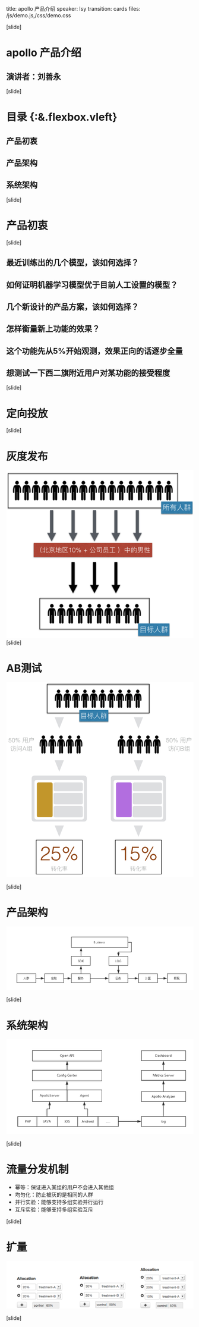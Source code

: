 title: apollo 产品介绍
speaker: lsy
transition: cards
files: /js/demo.js,/css/demo.css

[slide]

# apollo 产品介绍
## 演讲者：刘善永

[slide]

# 目录 {:&.flexbox.vleft}
## 产品初衷
## 产品架构
## 系统架构

[slide]

# 产品初衷

[slide]

## 最近训练出的几个模型，该如何选择？
## 如何证明机器学习模型优于目前人工设置的模型？
## 几个新设计的产品方案，该如何选择？
## 怎样衡量新上功能的效果？
## 这个功能先从5%开始观测，效果正向的话逐步全量
## 想测试一下西二旗附近用户对某功能的接受程度

[slide]

# 定向投放


[slide]

# 灰度发布
![灰度发布](https://raw.githubusercontent.com/buptlsy/images/gh-pages/apollo-huidu.png)
[slide]

# AB测试
![AB测试](https://raw.githubusercontent.com/buptlsy/images/gh-pages/apollo-AB.png)

[slide]

# 产品架构
![产品架构](https://raw.githubusercontent.com/buptlsy/images/gh-pages/apollo-chanpin-struct.png)

[slide]

# 系统架构
![系统架构](https://raw.githubusercontent.com/buptlsy/images/gh-pages/apollo-server-struct.png)

[slide]

# 流量分发机制

- 幂等：保证进入某组的用户不会进入其他组
- 均匀化：防止被灰的是相同的人群
- 并行实验：能够支持多组实验并行运行
- 互斥实验：能够支持多组实验互斥


[slide]

# 扩量

![扩量产品图](https://raw.githubusercontent.com/buptlsy/images/gh-pages/apollo-kuoliang.png)

[slide]


